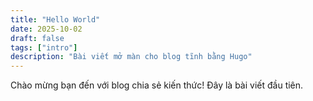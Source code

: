```yaml
---
title: "Hello World"
date: 2025-10-02
draft: false
tags: ["intro"]
description: "Bài viết mở màn cho blog tĩnh bằng Hugo"
---
```


Chào mừng bạn đến với blog chia sẻ kiến thức! Đây là bài viết đầu tiên.
